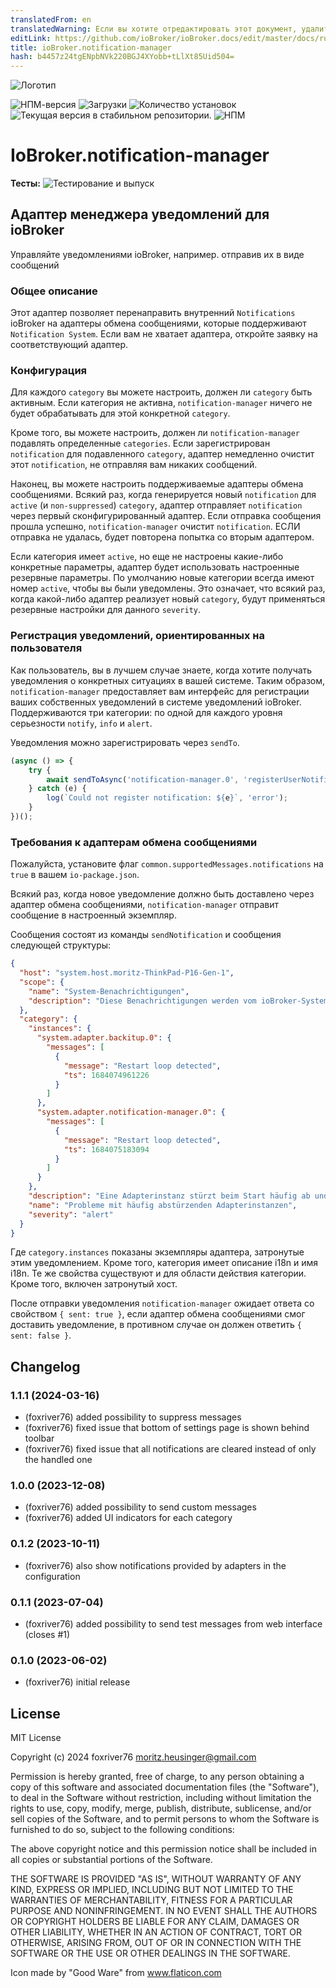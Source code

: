 ```yaml
---
translatedFrom: en
translatedWarning: Если вы хотите отредактировать этот документ, удалите поле «translatedFrom», в противном случае этот документ будет снова автоматически переведен
editLink: https://github.com/ioBroker/ioBroker.docs/edit/master/docs/ru/adapterref/iobroker.notification-manager/README.md
title: ioBroker.notification-manager
hash: b4457z24tgENpbNVk220BGJ4XYobb+tLlXt85Uid504=
---
```

![Логотип](../../../en/adapterref/iobroker.notification-manager/admin/notification-manager.png)

![НПМ-версия](https://img.shields.io/npm/v/iobroker.notification-manager.svg)
![Загрузки](https://img.shields.io/npm/dm/iobroker.notification-manager.svg)
![Количество установок](https://iobroker.live/badges/notification-manager-installed.svg)
![Текущая версия в стабильном репозитории.](https://iobroker.live/badges/notification-manager-stable.svg)
![НПМ](https://nodei.co/npm/iobroker.notification-manager.png?downloads=true)

# IoBroker.notification-manager
**Тесты:** ![Тестирование и выпуск](https://github.com/foxriver76/ioBroker.notification-manager/workflows/Test%20and%20Release/badge.svg)

## Адаптер менеджера уведомлений для ioBroker
Управляйте уведомлениями ioBroker, например. отправив их в виде сообщений

### Общее описание
Этот адаптер позволяет перенаправить внутренний `Notifications` ioBroker на адаптеры обмена сообщениями, которые поддерживают `Notification System`. Если вам не хватает адаптера, откройте заявку на соответствующий адаптер.

### Конфигурация
Для каждого `category` вы можете настроить, должен ли `category` быть активным. Если категория не активна, `notification-manager` ничего не будет обрабатывать для этой конкретной `category`.

Кроме того, вы можете настроить, должен ли `notification-manager` подавлять определенные `categories`. Если зарегистрирован `notification` для подавленного `category`, адаптер немедленно очистит этот `notification`, не отправляя вам никаких сообщений.

Наконец, вы можете настроить поддерживаемые адаптеры обмена сообщениями. Всякий раз, когда генерируется новый `notification` для `active` (и `non-suppressed`) `category`, адаптер отправляет `notification` через первый сконфигурированный адаптер. Если отправка сообщения прошла успешно, `notification-manager` очистит `notification`. ЕСЛИ отправка не удалась, будет повторена попытка со вторым адаптером.

Если категория имеет `active`, но еще не настроены какие-либо конкретные параметры, адаптер будет использовать настроенные резервные параметры. По умолчанию новые категории всегда имеют номер `active`, чтобы вы были уведомлены. Это означает, что всякий раз, когда какой-либо адаптер реализует новый `category`, будут применяться резервные настройки для данного `severity`.

### Регистрация уведомлений, ориентированных на пользователя
Как пользователь, вы в лучшем случае знаете, когда хотите получать уведомления о конкретных ситуациях в вашей системе.
Таким образом, `notification-manager` предоставляет вам интерфейс для регистрации ваших собственных уведомлений в системе уведомлений ioBroker. Поддерживаются три категории: по одной для каждого уровня серьезности `notify`, `info` и `alert`.

Уведомления можно зарегистрировать через `sendTo`.

```ts
(async () => {
    try {
        await sendToAsync('notification-manager.0', 'registerUserNotification', { category: 'notify', message: 'Your delivery has arrived' });
    } catch (e) {
        log(`Could not register notification: ${e}`, 'error');
    }
})();
```

### Требования к адаптерам обмена сообщениями
Пожалуйста, установите флаг `common.supportedMessages.notifications` на `true` в вашем `io-package.json`.

Всякий раз, когда новое уведомление должно быть доставлено через адаптер обмена сообщениями, `notification-manager` отправит сообщение в настроенный экземпляр.

Сообщения состоят из команды `sendNotification` и сообщения следующей структуры:

```json
{
  "host": "system.host.moritz-ThinkPad-P16-Gen-1",
  "scope": {
    "name": "System-Benachrichtigungen",
    "description": "Diese Benachrichtigungen werden vom ioBroker-System erfasst und weisen auf Probleme hin, die überprüft und behoben werden sollten."
  },
  "category": {
    "instances": {
      "system.adapter.backitup.0": {
        "messages": [
          {
            "message": "Restart loop detected",
            "ts": 1684074961226
          }
        ]
      },
      "system.adapter.notification-manager.0": {
        "messages": [
          {
            "message": "Restart loop detected",
            "ts": 1684075183094
          }
        ]
      }
    },
    "description": "Eine Adapterinstanz stürzt beim Start häufig ab und wurde aus diesem Grund gestoppt. Die Protokolldatei muss vor dem Neustart der Instanz überprüft werden.",
    "name": "Probleme mit häufig abstürzenden Adapterinstanzen",
    "severity": "alert"
  }
}
```

Где `category.instances` показаны экземпляры адаптера, затронутые этим уведомлением.
Кроме того, категория имеет описание i18n и имя i18n.
Те же свойства существуют и для области действия категории. Кроме того, включен затронутый хост.

После отправки уведомления `notification-manager` ожидает ответа со свойством `{ sent: true }`, если адаптер обмена сообщениями смог доставить уведомление, в противном случае он должен ответить `{ sent: false }`.

## Changelog
<!--
    Placeholder for the next version (at the beginning of the line):
    ### **WORK IN PROGRESS**
-->
### 1.1.1 (2024-03-16)
* (foxriver76) added possibility to suppress messages
* (foxriver76) fixed issue that bottom of settings page is shown behind toolbar
* (foxriver76) fixed issue that all notifications are cleared instead of only the handled one

### 1.0.0 (2023-12-08)
* (foxriver76) added possibility to send custom messages
* (foxriver76) added UI indicators for each category

### 0.1.2 (2023-10-11)
* (foxriver76) also show notifications provided by adapters in the configuration

### 0.1.1 (2023-07-04)
* (foxriver76) added possibility to send test messages from web interface (closes #1)

### 0.1.0 (2023-06-02)
* (foxriver76) initial release

## License
MIT License

Copyright (c) 2024 foxriver76 <moritz.heusinger@gmail.com>

Permission is hereby granted, free of charge, to any person obtaining a copy
of this software and associated documentation files (the "Software"), to deal
in the Software without restriction, including without limitation the rights
to use, copy, modify, merge, publish, distribute, sublicense, and/or sell
copies of the Software, and to permit persons to whom the Software is
furnished to do so, subject to the following conditions:

The above copyright notice and this permission notice shall be included in all
copies or substantial portions of the Software.

THE SOFTWARE IS PROVIDED "AS IS", WITHOUT WARRANTY OF ANY KIND, EXPRESS OR
IMPLIED, INCLUDING BUT NOT LIMITED TO THE WARRANTIES OF MERCHANTABILITY,
FITNESS FOR A PARTICULAR PURPOSE AND NONINFRINGEMENT. IN NO EVENT SHALL THE
AUTHORS OR COPYRIGHT HOLDERS BE LIABLE FOR ANY CLAIM, DAMAGES OR OTHER
LIABILITY, WHETHER IN AN ACTION OF CONTRACT, TORT OR OTHERWISE, ARISING FROM,
OUT OF OR IN CONNECTION WITH THE SOFTWARE OR THE USE OR OTHER DEALINGS IN THE
SOFTWARE.

Icon made by "Good Ware" from www.flaticon.com
